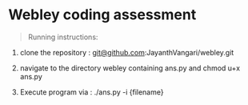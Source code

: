 # Webley coding assessment

> Running instructions:

1. clone the repository :
  git@github.com:JayanthVangari/webley.git


2. navigate to the directory webley containing ans.py and 
    chmod u+x ans.py

3. Execute program via : 
    ./ans.py -i {filename}
